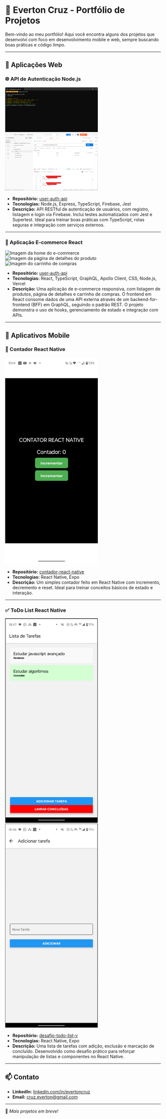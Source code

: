 # 🚀 Everton Cruz - Portfólio de Projetos

Bem-vindo ao meu portfólio! Aqui você encontra alguns dos projetos que desenvolvi com foco em desenvolvimento mobile e web, sempre buscando boas práticas e código limpo.

---

## 🔐 Aplicações Web

### 🌐 API de Autenticação Node.js

<img src="./assets/terminal.png" width="300" alt="Imagem de terminal rodando o servidor"/>
<img src="./assets/postman.png" width="300" alt="Imagem da ferramenta post efetuando um list de usuários"/>

- **Repositório:** [user-auth-api](https://github.com/evertoncruz/user-auth-api)
- **Tecnologias:** Node.js, Express, TypeScript, Firebase, Jest
- **Descrição:** API RESTful de autenticação de usuários, com registro, listagem e login via Firebase. Inclui testes automatizados com Jest e Supertest. Ideal para treinar boas práticas com TypeScript, rotas seguras e integração com serviços externos.

---

### 🛒 Aplicação E-commerce React

<img src="./assets/ecommerce-home.png" width="300" alt="Imagem da home do e-commerce"/>
<img src="./assets/ecommerce-product.png" width="300" alt="Imagem da página de detalhes do produto"/>
<img src="./assets/ecommerce-cart.png" width="300" alt="Imagem do carrinho de compras"/>

- **Repositório:** [user-auth-api](https://github.com/evertoncruz/user-auth-api)
- **Tecnologias:** React, TypeScript, GraphQL, Apollo Client, CSS, Node.js, Vercel
- **Descrição:** Uma aplicação de e-commerce responsiva, com listagem de produtos, página de detalhes e carrinho de compras. O frontend em React consome dados de uma API externa através de um backend-for-frontend (BFF) em GraphQL, seguindo o padrão REST. O projeto demonstra o uso de hooks, gerenciamento de estado e integração com APIs.

---

## 📱 Aplicativos Mobile

### 🧮 Contador React Native

<img src="./assets/counter.jpg" width="300" alt="Imagem Contador App"/>

- **Repositório:** [contador-react-native](https://github.com/evertoncruz/contador-react-native)
- **Tecnologias:** React Native, Expo
- **Descrição:** Um simples contador feito em React Native com incremento, decremento e reset. Ideal para treinar conceitos básicos de estado e interação.

---

### ✅ ToDo List React Native

<img src="./assets/home-todo.png" width="300" alt="Imagem Todo List home screen "/>
<img src="./assets/add-todo.png" width="300" alt="Imagem Todo List add screen"/>

- **Repositório:** [desafio-todo-list-v](https://github.com/evertoncruz/desafio-todo-list-v)
- **Tecnologias:** React Native, Expo
- **Descrição:** Uma lista de tarefas com adição, exclusão e marcação de concluído. Desenvolvido como desafio prático para reforçar manipulação de listas e componentes no React Native.

---

## 📫 Contato

- **LinkedIn:** [linkedin.com/in/evertoncruz](https://linkedin.com/in/evertoncruz)
- **Email:** cruz.everton@gmail.com

---

🔧 _Mais projetos em breve!_

